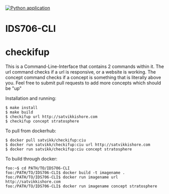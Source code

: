 [![Python application](https://github.com/satvikk/IDS706-CLI/actions/workflows/python-app.yml/badge.svg?branch=main)](https://github.com/satvikk/IDS706-CLI/actions/workflows/python-app.yml)

# IDS706-CLI  

# checkifup  

This is a Command-Line-Interface that contains 2 commands within it. The url command checks if a url is responsive, or a website is working. The concept command checks if a concept is something that is literally above you. Feel free to submit pull requests to add more concepts which should be "up"

Installation and running:
```console
$ make install
$ make build
$ checkifup url http://satvikkishore.com
$ checkifup concept stratosphere
```

To pull from dockerhub:
```console
$ docker pull satvikk/checkifup:ciu
$ docker run satvikk/checkifup:ciu url http://satvikkishore.com
$ docker run satvikk/checkifup:ciu concept stratosphere
```

To build through docker:

```console
foo:~$ cd PATH/TO/IDS706-CLI
foo:/PATH/TO/IDS706-CLI$ docker build -t imagename .
foo:/PATH/TO/IDS706-CLI$ docker run imagename url http://satvikkishore.com
foo:/PATH/TO/IDS706-CLI$ docker run imagename concept stratosphere
```
